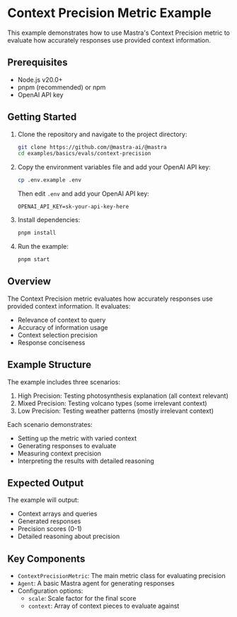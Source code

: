 # Context Precision Metric Example

This example demonstrates how to use Mastra's Context Precision metric to evaluate how accurately responses use provided context information.

## Prerequisites

- Node.js v20.0+
- pnpm (recommended) or npm
- OpenAI API key

## Getting Started

1. Clone the repository and navigate to the project directory:

   ```bash
   git clone https://github.com/@mastra-ai/@mastra
   cd examples/basics/evals/context-precision
   ```

2. Copy the environment variables file and add your OpenAI API key:

   ```bash
   cp .env.example .env
   ```

   Then edit `.env` and add your OpenAI API key:

   ```env
   OPENAI_API_KEY=sk-your-api-key-here
   ```

3. Install dependencies:

   ```bash
   pnpm install
   ```

4. Run the example:

   ```bash
   pnpm start
   ```

## Overview

The Context Precision metric evaluates how accurately responses use provided context information. It evaluates:

- Relevance of context to query
- Accuracy of information usage
- Context selection precision
- Response conciseness

## Example Structure

The example includes three scenarios:

1. High Precision: Testing photosynthesis explanation (all context relevant)
2. Mixed Precision: Testing volcano types (some irrelevant context)
3. Low Precision: Testing weather patterns (mostly irrelevant context)

Each scenario demonstrates:

- Setting up the metric with varied context
- Generating responses to evaluate
- Measuring context precision
- Interpreting the results with detailed reasoning

## Expected Output

The example will output:

- Context arrays and queries
- Generated responses
- Precision scores (0-1)
- Detailed reasoning about precision

## Key Components

- `ContextPrecisionMetric`: The main metric class for evaluating precision
- `Agent`: A basic Mastra agent for generating responses
- Configuration options:
  - `scale`: Scale factor for the final score
  - `context`: Array of context pieces to evaluate against
